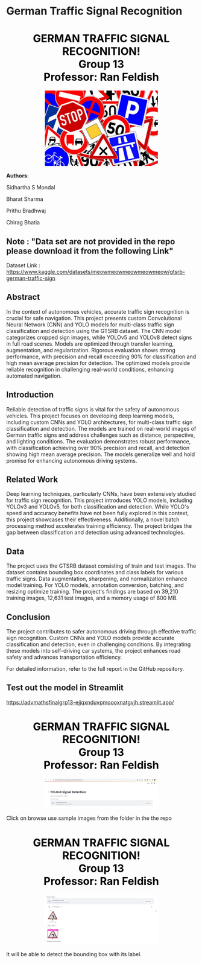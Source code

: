 # German Traffic Signal Recognition

<div style="text-align: center; color: black;">
    <h1>GERMAN TRAFFIC SIGNAL RECOGNITION! <br> Group 13 <br> Professor: Ran Feldish</h1> 
    <img src="images/results.jpg" alt="Image" style="max-width: 300px;">
</div>



**Authors**:

Sidhartha S Mondal

Bharat Sharma

Prithu Bradhwaj

Chirag Bhatia

## Note : "Data set are not provided in the repo please download it from the following Link"
Dataset Link : https://www.kaggle.com/datasets/meowmeowmeowmeowmeow/gtsrb-german-traffic-sign

## Abstract

In the context of autonomous vehicles, accurate traffic sign recognition
is crucial for safe navigation. This project presents custom
Convolutional Neural Network (CNN) and YOLO models for multi-class
traffic sign classification and detection using the GTSRB dataset. The
CNN model categorizes cropped sign images, while YOLOv5 and YOLOv8
detect signs in full road scenes. Models are optimized through transfer
learning, augmentation, and regularization. Rigorous evaluation shows
strong performance, with precision and recall exceeding 90% for
classification and high mean average precision for detection. The
optimized models provide reliable recognition in challenging real-world
conditions, enhancing automated navigation.

## Introduction

Reliable detection of traffic signs is vital for the safety of
autonomous vehicles. This project focuses on developing deep learning
models, including custom CNNs and YOLO architectures, for multi-class
traffic sign classification and detection. The models are trained on
real-world images of German traffic signs and address challenges such as
distance, perspective, and lighting conditions. The evaluation
demonstrates robust performance, with classification achieving over 90%
precision and recall, and detection showing high mean average precision.
The models generalize well and hold promise for enhancing autonomous
driving systems.

## Related Work

Deep learning techniques, particularly CNNs, have been extensively
studied for traffic sign recognition. This project introduces YOLO
models, including YOLOv3 and YOLOv5, for both classification and
detection. While YOLO\'s speed and accuracy benefits have not been fully
explored in this context, this project showcases their effectiveness.
Additionally, a novel batch processing method accelerates training
efficiency. The project bridges the gap between classification and
detection using advanced technologies.

## Data

The project uses the GTSRB dataset consisting of train and test images.
The dataset contains bounding box coordinates and class labels for
various traffic signs. Data augmentation, sharpening, and normalization
enhance model training. For YOLO models, annotation conversion,
batching, and resizing optimize training. The project\'s findings are
based on 39,210 training images, 12,631 test images, and a memory usage
of 800 MB.

## Conclusion

The project contributes to safer autonomous driving through effective
traffic sign recognition. Custom CNNs and YOLO models provide accurate
classification and detection, even in challenging conditions. By
integrating these models into self-driving car systems, the project
enhances road safety and advances transportation efficiency.

For detailed information, refer to the full report in the GitHub
repository.

## Test out the model in Streamlit 

https://advmathsfinalgrp13-ejjqxnduvpmoooxnatgvjh.streamlit.app/

<div style="text-align: center; color: black;">
    <h1>GERMAN TRAFFIC SIGNAL RECOGNITION! <br> Group 13 <br> Professor: Ran Feldish</h1> 
    <img src="images/s1.jpg" alt="Image" style="max-width: 300px;">
</div>

Click on browse use sample images from the folder in the the repo

<div style="text-align: center; color: black;">
    <h1>GERMAN TRAFFIC SIGNAL RECOGNITION! <br> Group 13 <br> Professor: Ran Feldish</h1> 
    <img src="images/s2.jpg" alt="Image" style="max-width: 300px;">
</div>

It will be able to detect the bounding box with its label. 